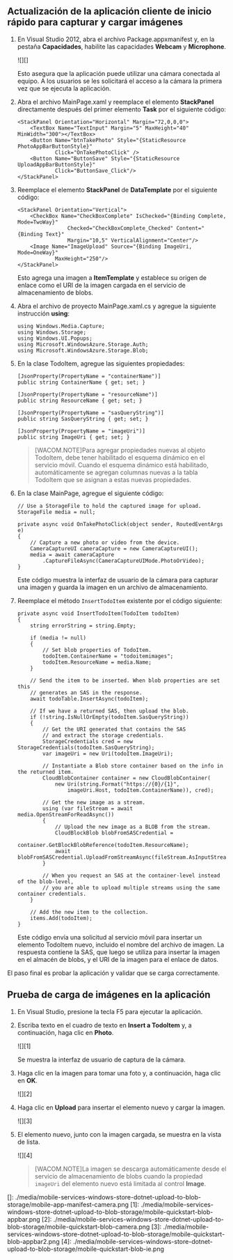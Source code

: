 ## <a name="add-select-images"></a>Actualización de la aplicación cliente de inicio rápido para capturar y cargar imágenes

1.  En Visual Studio 2012, abra el archivo Package.appxmanifest y, en la pestaña **Capacidades**, habilite las capacidades **Webcam** y **Microphone**.

    ![][]

    Esto asegura que la aplicación puede utilizar una cámara conectada al equipo. A los usuarios se les solicitará el acceso a la cámara la primera vez que se ejecuta la aplicación.

2.  Abra el archivo MainPage.xaml y reemplace el elemento **StackPanel** directamente después del primer elemento **Task** por el siguiente código:

        <StackPanel Orientation="Horizontal" Margin="72,0,0,0">
            <TextBox Name="TextInput" Margin="5" MaxHeight="40" MinWidth="300"></TextBox>
            <Button Name="btnTakePhoto" Style="{StaticResource PhotoAppBarButtonStyle}"
                    Click="OnTakePhotoClick" />
            <Button Name="ButtonSave" Style="{StaticResource UploadAppBarButtonStyle}" 
                    Click="ButtonSave_Click"/>
        </StackPanel>

3.  Reemplace el elemento **StackPanel** de **DataTemplate** por el siguiente código:

        <StackPanel Orientation="Vertical">
            <CheckBox Name="CheckBoxComplete" IsChecked="{Binding Complete, Mode=TwoWay}" 
                        Checked="CheckBoxComplete_Checked" Content="{Binding Text}" 
                        Margin="10,5" VerticalAlignment="Center"/>
            <Image Name="ImageUpload" Source="{Binding ImageUri, Mode=OneWay}"
                    MaxHeight="250"/>
        </StackPanel> 

    Esto agrega una imagen a **ItemTemplate** y establece su origen de enlace como el URI de la imagen cargada en el servicio de almacenamiento de blobs.

4.  Abra el archivo de proyecto MainPage.xaml.cs y agregue la siguiente instrucción **using**:

        using Windows.Media.Capture;
        using Windows.Storage;
        using Windows.UI.Popups;
        using Microsoft.WindowsAzure.Storage.Auth;
        using Microsoft.WindowsAzure.Storage.Blob;

5.  En la clase TodoItem, agregue las siguientes propiedades:

        [JsonProperty(PropertyName = "containerName")]
        public string ContainerName { get; set; }

        [JsonProperty(PropertyName = "resourceName")]
        public string ResourceName { get; set; }

        [JsonProperty(PropertyName = "sasQueryString")]
        public string SasQueryString { get; set; }

        [JsonProperty(PropertyName = "imageUri")]
        public string ImageUri { get; set; } 

    > [WACOM.NOTE]Para agregar propiedades nuevas al objeto TodoItem, debe tener habilitado el esquema dinámico en el servicio móvil. Cuando el esquema dinámico está habilitado, automáticamente se agregan columnas nuevas a la tabla TodoItem que se asignan a estas nuevas propiedades.

6.  En la clase MainPage, agregue el siguiente código:

        // Use a StorageFile to hold the captured image for upload.
        StorageFile media = null;

        private async void OnTakePhotoClick(object sender, RoutedEventArgs e)
        {
            // Capture a new photo or video from the device.
            CameraCaptureUI cameraCapture = new CameraCaptureUI();
            media = await cameraCapture
                .CaptureFileAsync(CameraCaptureUIMode.PhotoOrVideo);
        }

    Este código muestra la interfaz de usuario de la cámara para capturar una imagen y guarda la imagen en un archivo de almacenamiento.

7.  Reemplace el método `InsertTodoItem` existente por el código siguiente:

        private async void InsertTodoItem(TodoItem todoItem)
        {
            string errorString = string.Empty;

            if (media != null)
            {
                // Set blob properties of TodoItem.
                todoItem.ContainerName = "todoitemimages";
                todoItem.ResourceName = media.Name;
            }

            // Send the item to be inserted. When blob properties are set this
            // generates an SAS in the response.
            await todoTable.InsertAsync(todoItem);

            // If we have a returned SAS, then upload the blob.
            if (!string.IsNullOrEmpty(todoItem.SasQueryString))
            {
                // Get the URI generated that contains the SAS 
                // and extract the storage credentials.
                StorageCredentials cred = new StorageCredentials(todoItem.SasQueryString);
                var imageUri = new Uri(todoItem.ImageUri);

                // Instantiate a Blob store container based on the info in the returned item.
                CloudBlobContainer container = new CloudBlobContainer(
                    new Uri(string.Format("https://{0}/{1}",
                        imageUri.Host, todoItem.ContainerName)), cred);

                // Get the new image as a stream.
                using (var fileStream = await media.OpenStreamForReadAsync())
                {                                       
                    // Upload the new image as a BLOB from the stream.
                    CloudBlockBlob blobFromSASCredential =
                        container.GetBlockBlobReference(todoItem.ResourceName);
                    await blobFromSASCredential.UploadFromStreamAsync(fileStream.AsInputStream());
                }

                // When you request an SAS at the container-level instead of the blob-level,
                // you are able to upload multiple streams using the same container credentials.
            }

            // Add the new item to the collection.
            items.Add(todoItem);
        }

    Este código envía una solicitud al servicio móvil para insertar un elemento TodoItem nuevo, incluido el nombre del archivo de imagen. La respuesta contiene la SAS, que luego se utiliza para insertar la imagen en el almacén de blobs, y el URI de la imagen para el enlace de datos.

El paso final es probar la aplicación y validar que se carga correctamente.

## <a name="test"></a>Prueba de carga de imágenes en la aplicación

1.  En Visual Studio, presione la tecla F5 para ejecutar la aplicación.

2.  Escriba texto en el cuadro de texto en **Insert a TodoItem** y, a continuación, haga clic en **Photo**.

    ![][1]

    Se muestra la interfaz de usuario de captura de la cámara.

3.  Haga clic en la imagen para tomar una foto y, a continuación, haga clic en **OK**.

    ![][2]

4.  Haga clic en **Upload** para insertar el elemento nuevo y cargar la imagen.

    ![][3]

5.  El elemento nuevo, junto con la imagen cargada, se muestra en la vista de lista.

    ![][4]

    > [WACOM.NOTE]La imagen se descarga automáticamente desde el servicio de almacenamiento de blobs cuando la propiedad `imageUri` del elemento nuevo está limitada al control **Image**.

  []: ./media/mobile-services-windows-store-dotnet-upload-to-blob-storage/mobile-app-manifest-camera.png
  [1]: ./media/mobile-services-windows-store-dotnet-upload-to-blob-storage/mobile-quickstart-blob-appbar.png
  [2]: ./media/mobile-services-windows-store-dotnet-upload-to-blob-storage/mobile-quickstart-blob-camera.png
  [3]: ./media/mobile-services-windows-store-dotnet-upload-to-blob-storage/mobile-quickstart-blob-appbar2.png
  [4]: ./media/mobile-services-windows-store-dotnet-upload-to-blob-storage/mobile-quickstart-blob-ie.png
